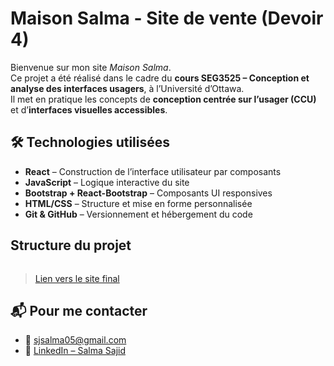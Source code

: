 # Maison Salma - Site de vente (Devoir 4)

Bienvenue sur mon site *Maison Salma*.  
Ce projet a été réalisé dans le cadre du **cours SEG3525 – Conception et analyse des interfaces usagers**, à l’Université d’Ottawa.  
Il met en pratique les concepts de **conception centrée sur l’usager (CCU)** et d’**interfaces visuelles accessibles**.


## 🛠️ Technologies utilisées

- **React** – Construction de l’interface utilisateur par composants
- **JavaScript** – Logique interactive du site
- **Bootstrap + React-Bootstrap** – Composants UI responsives
- **HTML/CSS** – Structure et mise en forme personnalisée
- **Git & GitHub** – Versionnement et hébergement du code


## Structure du projet

```

```


> [Lien vers le site final]()


## 📬 Pour me contacter

* 📧 [sjsalma05@gmail.com](mailto:sjsalma05@gmail.com)
* 💼 [LinkedIn – Salma Sajid](https://www.linkedin.com/in/salma-sajid/)